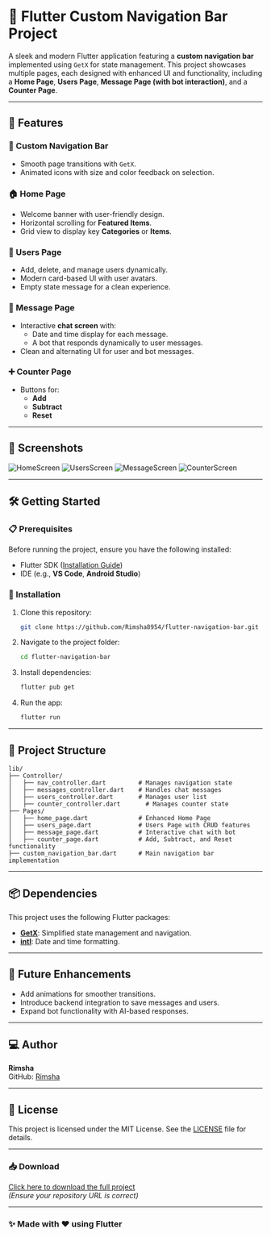 
# 🚀 Flutter Custom Navigation Bar Project

A sleek and modern Flutter application featuring a **custom navigation bar** implemented using `GetX` for state management. This project showcases multiple pages, each designed with enhanced UI and functionality, including a **Home Page**, **Users Page**, **Message Page (with bot interaction)**, and a **Counter Page**.

---

## 📱 Features

### 🌟 Custom Navigation Bar
- Smooth page transitions with `GetX`.
- Animated icons with size and color feedback on selection.

### 🏠 Home Page
- Welcome banner with user-friendly design.
- Horizontal scrolling for **Featured Items**.
- Grid view to display key **Categories** or **Items**.

### 👥 Users Page
- Add, delete, and manage users dynamically.
- Modern card-based UI with user avatars.
- Empty state message for a clean experience.

### 💬 Message Page
- Interactive **chat screen** with:
  - Date and time display for each message.
  - A bot that responds dynamically to user messages.
- Clean and alternating UI for user and bot messages.

### ➕ Counter Page
- Buttons for:
  - **Add**
  - **Subtract**
  - **Reset**

---

## 🌄 Screenshots

![HomeScreen]((https://github.com/Rimsha8954/Image_data/blob/main/HomeScreen.jpg))
![UsersScreen](https://github.com/Rimsha8954/Image_data/blob/main/UsersScreen.jpg)
![MessageScreen](https://github.com/Rimsha8954/Image_data/blob/main/MessageScreen.jpg)
![CounterScreen](https://github.com/Rimsha8954/Image_data/blob/main/CounterScreen.jpg)


---

## 🛠️ Getting Started

### 📋 Prerequisites

Before running the project, ensure you have the following installed:
- Flutter SDK ([Installation Guide](https://flutter.dev/docs/get-started/install))
- IDE (e.g., **VS Code**, **Android Studio**)

### 🚀 Installation

1. Clone this repository:
   ```bash
   git clone https://github.com/Rimsha8954/flutter-navigation-bar.git
   ```

2. Navigate to the project folder:
   ```bash
   cd flutter-navigation-bar
   ```

3. Install dependencies:
   ```bash
   flutter pub get
   ```

4. Run the app:
   ```bash
   flutter run
   ```

---

## 📂 Project Structure

```
lib/
├── Controller/
│   ├── nav_controller.dart         # Manages navigation state
│   ├── messages_controller.dart    # Handles chat messages
│   ├── users_controller.dart       # Manages user list
│   ├── counter_controller.dart       # Manages counter state
├── Pages/
│   ├── home_page.dart              # Enhanced Home Page
│   ├── users_page.dart             # Users Page with CRUD features
│   ├── message_page.dart           # Interactive chat with bot
│   ├── counter_page.dart           # Add, Subtract, and Reset functionality
├── custom_navigation_bar.dart      # Main navigation bar implementation
```

---

## 📦 Dependencies

This project uses the following Flutter packages:

- **[GetX](https://pub.dev/packages/get)**: Simplified state management and navigation.
- **[intl](https://pub.dev/packages/intl)**: Date and time formatting.

---

## 🎯 Future Enhancements

- Add animations for smoother transitions.
- Introduce backend integration to save messages and users.
- Expand bot functionality with AI-based responses.

---

## 💻 Author

**Rimsha**  
GitHub: [Rimsha](https://github.com/Rimsha8954)  

---

## 📝 License

This project is licensed under the MIT License. See the [LICENSE](LICENSE) file for details.

---

### 📥 Download

[Click here to download the full project](https://github.com/Rimsha8954/Flutter_projects/archive/refs/heads/main.zip)  
*(Ensure your repository URL is correct)*

---

### ✨ Made with ❤️ using Flutter
